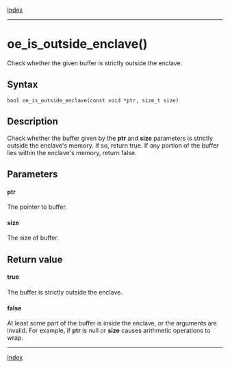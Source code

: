 [Index](index.md)

---
# oe_is_outside_enclave()

Check whether the given buffer is strictly outside the enclave.

## Syntax

    bool oe_is_outside_enclave(const void *ptr, size_t size)
## Description 

Check whether the buffer given by the **ptr** and **size** parameters is strictly outside the enclave's memory. If so, return true. If any portion of the buffer lies within the enclave's memory, return false.



## Parameters

#### ptr

The pointer to buffer.

#### size

The size of buffer.

## Return value

#### true

The buffer is strictly outside the enclave.

#### false

At least some part of the buffer is inside the enclave, or the arguments are invalid. For example, if **ptr** is null or **size** causes arithmetic operations to wrap.

---
[Index](index.md)

